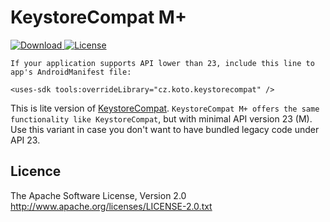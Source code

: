 # KeystoreCompat M+


[ ![Download](https://api.bintray.com/packages/kotomisak/cz.koto/android-keystore-compat-emplus/images/download.svg) ](https://bintray.com/kotomisak/cz.koto/android-keystore-compat-emplus/_latestVersion)
[![License](https://img.shields.io/badge/License-Apache%202.0-blue.svg)](https://opensource.org/licenses/Apache-2.0)


```
If your application supports API lower than 23, include this line to app's AndroidManifest file:
  
<uses-sdk tools:overrideLibrary="cz.koto.keystorecompat" />

```

This is lite version of [KeystoreCompat](../android-keystore-compat/readme.md). 
`KeystoreCompat M+ offers the same functionality like KeystoreCompat`, but with minimal API version 23 (M).
Use this variant in case you don't want to have bundled legacy code under API 23. 


## Licence ##
The Apache Software License, Version 2.0
http://www.apache.org/licenses/LICENSE-2.0.txt

